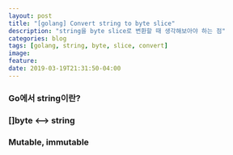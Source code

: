 ```yaml
---
layout: post
title: "[golang] Convert string to byte slice"
description: "string을 byte slice로 변환할 때 생각해보아야 하는 점"
categories: blog
tags: [golang, string, byte, slice, convert]
image:
feature:
date: 2019-03-19T21:31:50-04:00
---
```


### Go에서 string이란?

### []byte <--> string

### Mutable, immutable
